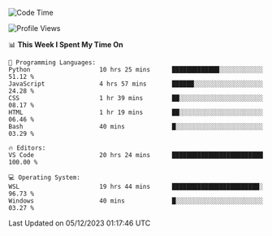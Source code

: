 <!--START_SECTION:waka-->
![Code Time](http://img.shields.io/badge/Code%20Time-425%20hrs%2012%20mins-blue)

![Profile Views](http://img.shields.io/badge/Profile%20Views-24-blue)

📊 **This Week I Spent My Time On** 

```text
💬 Programming Languages: 
Python                   10 hrs 25 mins      █████████████░░░░░░░░░░░░   51.12 % 
JavaScript               4 hrs 57 mins       ██████░░░░░░░░░░░░░░░░░░░   24.28 % 
CSS                      1 hr 39 mins        ██░░░░░░░░░░░░░░░░░░░░░░░   08.17 % 
HTML                     1 hr 19 mins        ██░░░░░░░░░░░░░░░░░░░░░░░   06.46 % 
Bash                     40 mins             █░░░░░░░░░░░░░░░░░░░░░░░░   03.29 % 

🔥 Editors: 
VS Code                  20 hrs 24 mins      █████████████████████████   100.00 % 

💻 Operating System: 
WSL                      19 hrs 44 mins      ████████████████████████░   96.73 % 
Windows                  40 mins             █░░░░░░░░░░░░░░░░░░░░░░░░   03.27 % 
```


 Last Updated on 05/12/2023 01:17:46 UTC
<!--END_SECTION:waka-->
